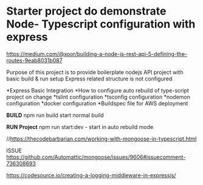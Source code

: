 # Starter project do demonstrate Node- Typescript configuration with express  
https://medium.com/@xoor/building-a-node-js-rest-api-5-defining-the-routes-9eab8031b087 

Purpose of this project is to provide boilerplate nodejs API project with basic build & run setup 
Express related structure is not configured 

*Express Basic Integration 
*How to configure auto rebuild of type-script project on change
*tslint configuration 
*tsconfig configuration 
*nodemon configuration 
*docker configuration 
*Buildspec file for AWS deployment 

**BUILD**
npm run build start normal build 

**RUN Project**
npm run start:dev  - start in auto rebuild mode 

//https://thecodebarbarian.com/working-with-mongoose-in-typescript.html


ISSUE 
https://github.com/Automattic/mongoose/issues/9606#issuecomment-736308693

https://codesource.io/creating-a-logging-middleware-in-expressjs/ 